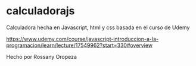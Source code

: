 # calculadorajs
Calculadora hecha en Javascript, html y css basada en el curso de Udemy 

https://www.udemy.com/course/javascript-introduccion-a-la-programacion/learn/lecture/17549962?start=330#overview

Hecho por Rossany Oropeza

